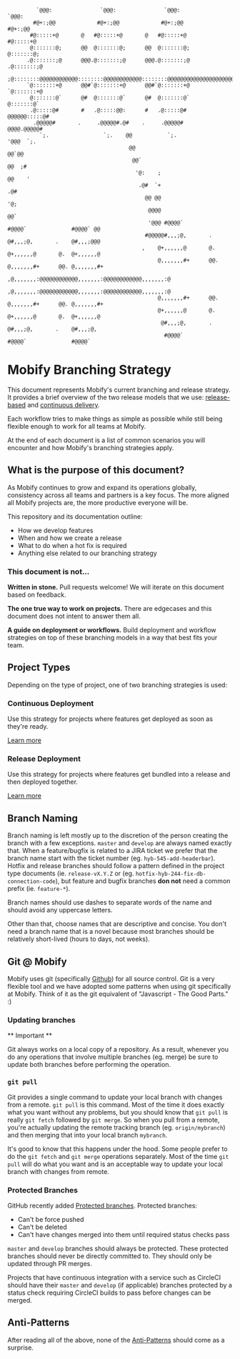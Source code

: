 ```
         `@@@:               `@@@:               `@@@:                                                       `@@@:                
        #@+:;@@             #@+:;@@             #@+:;@@                                                     #@+:;@@               
       #@:::::+@       @   #@:::::+@       @   #@:::::+@                                                   #@:::::+@              
       @:::::::@;      @@  @:::::::@;      @@  @:::::::@;                                                  @:::::::@;             
      .@:::::::;@      @@@.@:::::::;@      @@@.@:::::::;@                                                 .@:::::::;@             
      ;@::::::::@@@@@@@@@@@@::::::::@@@@@@@@@@@@::::::::@@@@@@@@@@@@@@@@@@@@@@@@@@@@@@@@@@@@@@@@@@@@@@@@@@@@::::::::@             
      `@:::::::+@      @@#`@:::::::+@      @@#`@:::::::+@                                                 `@:::::::+@             
       @:::::::@`      @#  @:::::::@`      @#  @:::::::@`                                                  @:::::::@`             
       .@:::::@#       #   .@:::::@@:      #   .@:::::@#                                               @@@@@@:::::@#              
        .@@@@@#       .     .@@@@@#.@#    .     .@@@@@#                                                 @@@@.@@@@@#               
          `;.                 `;.    @@           `;.                                                   '@@@  `;.                 
                                      @@                                                               @@`@@                      
                                       @@`                                                            @@  ;#                      
                                        '@:    ;                                                     @@    '                      
                                         .@#  `+                                                   .@#                            
                                           @@ @@                                                  '@;                             
                                            @@@@                                                 @@`                              
                                            '@@@ #@@@@`              #@@@@`              #@@@@` @@                                
                                           #@@@@@#,,,;@,       .    @#,,,;@,       .    @#,,,;@@@                                 
                                          ,    @+,,,,,,@       @.  @+,,,,,,@       @.  @+,,,,,,@                                  
                                               @,,,,,,,#+      @@. @,,,,,,,#+      @@. @,,,,,,,#+                                 
                                              ,@,,,,,,,:@@@@@@@@@@@@,,,,,,,:@@@@@@@@@@@@,,,,,,,:@                                 
                                              ,@,,,,,,,:@@@@@@@@@@@@,,,,,,,:@@@@@@@@@@@@,,,,,,,:@                                 
                                               @,,,,,,,#+      @@. @,,,,,,,#+      @@. @,,,,,,,#+                                 
                                               @+,,,,,,@       @.  @+,,,,,,@       @.  @+,,,,,,@                                  
                                                @#,,,;@,       .    @#,,,;@,       .    @#,,,;@,                                  
                                                 #@@@@`              #@@@@`              #@@@@`                                   
```

# Mobify Branching Strategy

This document represents Mobify's current branching and release strategy. It
provides a brief overview of the two release models that we use:
[release-based](release-deployment.md) and
[continuous delivery](continuous-deployment.md).

Each workflow tries to make things as simple as possible while still being
flexible enough to work for all teams at Mobify.

At the end of each document is a list of common scenarios you will encounter
and how Mobify's branching strategies apply.

## What is the purpose of this document?

As Mobify continues to grow and expand its operations globally, consistency
across all teams and partners is a key focus. The more aligned all Mobify
projects are, the more productive everyone will be.

This repository and its documentation outline:
* How we develop features
* When and how we create a release
* What to do when a hot fix is required
* Anything else related to our branching strategy

### This document is not...

**Written in stone.** Pull requests welcome! We will iterate on this document
based on feedback.

**The one true way to work on projects.** There are edgecases and this document
does not intent to answer them all.

**A guide on deployment or workflows.** Build deployment and workflow strategies
on top of these branching models in a way that best fits your team.

## Project Types

Depending on the type of project, one of two branching strategies is used:

### Continuous Deployment

Use this strategy for projects where features get deployed as soon as they're ready.

[Learn more](./continuous-deployment.md)

### Release Deployment

Use this strategy for projects where features get bundled into a release and then
deployed together.

[Learn more](./release-deployment.md)

## Branch Naming

Branch naming is left mostly up to the discretion of the person creating the branch
with a few exceptions. `master` and `develop` are always named exactly that. When a
feature/bugfix is related to a JIRA ticket we prefer that the branch name start with
the ticket number (eg. `hyb-545-add-headerbar`). Hotfix and release branches should
follow a pattern defined in the project type documents (ie. `release-vX.Y.Z` or
(eg. `hotfix-hyb-244-fix-db-connection-code`), but feature and bugfix branches
**don not** need a common prefix (ie. `feature-*`).

Branch names should use dashes to separate words of the name and should avoid any
uppercase letters.

Other than that, choose names that are descriptive and concise. You don't need a branch
name that is a novel because most branches should be relatively short-lived (hours to
days, not weeks).

## Git @ Mobify

Mobify uses git (specifically [Github](github.com)) for all source control. Git is
a very flexible tool and we have adopted some patterns when using git specifically
at Mobify. Think of it as the git equivalent of "Javascript - The Good Parts." :)

### Updating branches

** Important **

Git always works on a local copy of a repository. As a result, whenever you do any
operations that involve multiple branches (eg. merge) be sure to update both branches
before performing the operation.

### `git pull`

Git provides a single command to update your local branch with changes from a remote.
`git pull` is this command. Most of the time it does exactly what you want without
any problems, but you should know that `git pull` is really `git fetch` followed
by `git merge`. So when you pull from a remote, you're actually updating the remote
tracking branch (eg. `origin/mybranch`) and then merging that into your local
branch `mybranch`.

It's good to know that this happens under the hood. Some people prefer to do the
`git fetch` and `git merge` operations separately. Most of the time `git pull` will
do what you want and is an acceptable way to update your local branch with changes
from remote.

### Protected Branches

GitHub recently added [Protected branches](https://github.com/blog/2051-protected-branches-and-required-status-checks). Protected branches:
- Can't be force pushed
- Can't be deleted
- Can't have changes merged into them until required status checks pass

`master` and `develop` branches should always be protected. These protected branches
should never be directly committed to. They should only be updated through PR merges.

Projects that have continuous integration with a service such as CircleCI should
have their `master` and `develop` (if applicable) branches protected by a status
check requiring CircleCI builds to pass before changes can be merged.

## Anti-Patterns

After reading all of the above, none of the [Anti-Patterns](antipatterns.md) should
come as a surprise.
